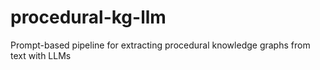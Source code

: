 # procedural-kg-llm
Prompt-based pipeline for extracting procedural knowledge graphs from text with LLMs
